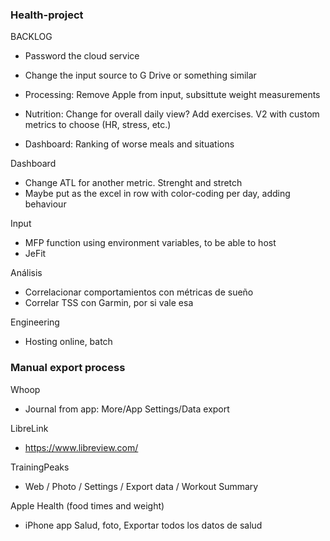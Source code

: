### Health-project

BACKLOG
 - Password the cloud service
 - Change the input source to G Drive or something similar

 - Processing: Remove Apple from input, subsittute weight measurements
 - Nutrition: Change for overall daily view? Add exercises. V2 with custom metrics to choose (HR, stress, etc.)
 - Dashboard: Ranking of worse meals and situations


Dashboard
 - Change ATL for another metric. Strenght and stretch
 - Maybe put as the excel in row with color-coding per day, adding behaviour

Input
 - MFP function using environment variables, to be able to host
 - JeFit

Análisis
 - Correlacionar comportamientos con métricas de sueño
 - Correlar TSS con Garmin, por si vale esa

Engineering

 - Hosting online, batch


### Manual export process
Whoop
  - Journal from app: More/App Settings/Data export

LibreLink
  - https://www.libreview.com/

TrainingPeaks
  - Web / Photo / Settings / Export data / Workout Summary

Apple Health (food times and weight)
 - iPhone app Salud, foto, Exportar todos los datos de salud